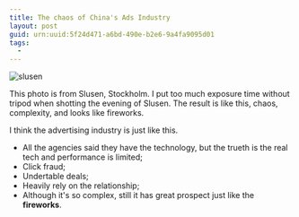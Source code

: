 ```yaml
---
title: The chaos of China's Ads Industry
layout: post
guid: urn:uuid:5f24d471-a6bd-490e-b2e6-9a4fa9095d01
tags:
  - 
---
```


![slusen](http://pic.yupoo.com/lishugo/DwyRyJn4/8OUsv.jpg)

This photo is from Slusen, Stockholm. I put too much exposure time without tripod when shotting the evening of Slusen. The result is like this, chaos, complexity, and looks like fireworks.

I think the advertising industry is just like this. 

-   All the agencies said they have the technology, but the trueth is the real tech and performance is limited;
-   Click fraud;
-   Undertable deals;
-   Heavily rely on the relationship;
-   Although it's so complex, still it has great prospect just like the **fireworks**.


